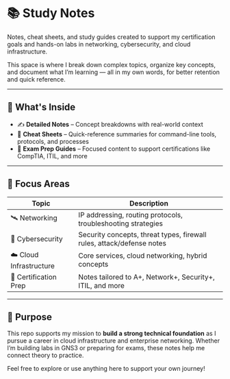 # 📚 Study Notes

Notes, cheat sheets, and study guides created to support my certification goals and hands-on labs in networking, cybersecurity, and cloud infrastructure.

This space is where I break down complex topics, organize key concepts, and document what I’m learning — all in my own words, for better retention and quick reference.

---

## 🧠 What's Inside

- ✍️ **Detailed Notes** – Concept breakdowns with real-world context
- 🧾 **Cheat Sheets** – Quick-reference summaries for command-line tools, protocols, and processes
- 📌 **Exam Prep Guides** – Focused content to support certifications like CompTIA, ITIL, and more

---

## 🎯 Focus Areas

| Topic | Description |
|-------|-------------|
| 🛰️ Networking | IP addressing, routing protocols, troubleshooting strategies |
| 🔐 Cybersecurity | Security concepts, threat types, firewall rules, attack/defense notes |
| ☁️ Cloud Infrastructure | Core services, cloud networking, hybrid concepts |
| 📖 Certification Prep | Notes tailored to A+, Network+, Security+, ITIL, and more |

---

## 📌 Purpose

This repo supports my mission to **build a strong technical foundation** as I pursue a career in cloud infrastructure and enterprise networking. Whether I’m building labs in GNS3 or preparing for exams, these notes help me connect theory to practice.

Feel free to explore or use anything here to support your own journey!
